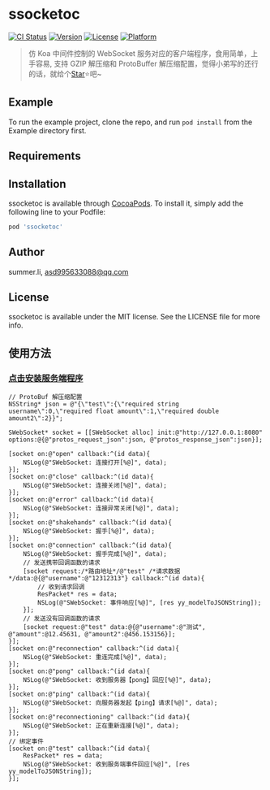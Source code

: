 # ssocketoc

[![CI Status](https://img.shields.io/travis/summer.li/ssocketoc.svg?style=flat)](https://travis-ci.org/summer.li/ssocketoc)
[![Version](https://img.shields.io/cocoapods/v/ssocketoc.svg?style=flat)](https://cocoapods.org/pods/ssocketoc)
[![License](https://img.shields.io/cocoapods/l/ssocketoc.svg?style=flat)](https://cocoapods.org/pods/ssocketoc)
[![Platform](https://img.shields.io/cocoapods/p/ssocketoc.svg?style=flat)](https://cocoapods.org/pods/ssocketoc) 

 > 仿 Koa 中间件控制的 WebSocket 服务对应的客户端程序，食用简单，上手容易, 支持 GZIP 解压缩和 ProtoBuffer 解压缩配置，觉得小弟写的还行的话，就给个[Star](https://github.com/mytwz/ssocket-oc)⭐️吧~

## Example

To run the example project, clone the repo, and run `pod install` from the Example directory first.

## Requirements

## Installation

ssocketoc is available through [CocoaPods](https://cocoapods.org). To install
it, simply add the following line to your Podfile:

```ruby
pod 'ssocketoc'
```

## Author

summer.li, asd995633088@qq.com

## License

ssocketoc is available under the MIT license. See the LICENSE file for more info.

## 使用方法
### [点击安装服务端程序](https://github.com/mytwz/ssocket)

```object-c
// ProtoBuf 解压缩配置
NSString* json = @"{\"test\":{\"required string username\":0,\"required float amount\":1,\"required double amount2\":2}}";

SWebSocket* socket = [[SWebSocket alloc] init:@"http://127.0.0.1:8080" options:@{@"protos_request_json":json, @"protos_response_json":json}];

[socket on:@"open" callback:^(id data){
    NSLog(@"SWebSocket: 连接打开[%@]", data);
}];
[socket on:@"close" callback:^(id data){
    NSLog(@"SWebSocket: 连接关闭[%@]", data);
}];
[socket on:@"error" callback:^(id data){
    NSLog(@"SWebSocket: 连接异常关闭[%@]", data);
}];
[socket on:@"shakehands" callback:^(id data){
    NSLog(@"SWebSocket: 握手[%@]", data);
}];
[socket on:@"connection" callback:^(id data){
    NSLog(@"SWebSocket: 握手完成[%@]", data);
    // 发送携带回调函数的请求
    [socket request:/*路由地址*/@"test" /*请求数据*/data:@{@"username":@"12312313"} callback:^(id data){
        // 收到请求回调
        ResPacket* res = data;
        NSLog(@"SWebSocket: 事件响应[%@]", [res yy_modelToJSONString]);
    }];
    // 发送没有回调函数的请求
    [socket request:@"test" data:@{@"username":@"测试", @"amount":@12.45631, @"amount2":@456.153156}];
}];
[socket on:@"reconnection" callback:^(id data){
    NSLog(@"SWebSocket: 重连完成[%@]", data);
}];
[socket on:@"pong" callback:^(id data){
    NSLog(@"SWebSocket: 收到服务器【pong】回应[%@]", data);
}];
[socket on:@"ping" callback:^(id data){
    NSLog(@"SWebSocket: 向服务器发起【ping】请求[%@]", data);
}];
[socket on:@"reconnectioning" callback:^(id data){
    NSLog(@"SWebSocket: 正在重新连接[%@]", data);
}];
// 绑定事件
[socket on:@"test" callback:^(id data){
    ResPacket* res = data;
    NSLog(@"SWebSocket: 收到服务端事件回应[%@]", [res yy_modelToJSONString]);
}];

```
